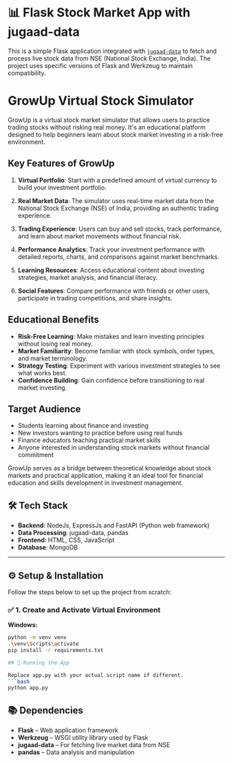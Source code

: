 # 📊 Flask Stock Market App with jugaad-data

This is a simple Flask application integrated with [`jugaad-data`](https://pypi.org/project/jugaad-data/) to fetch and process live stock data from NSE (National Stock Exchange, India). The project uses specific versions of Flask and Werkzeug to maintain compatibility.

# GrowUp Virtual Stock Simulator

GrowUp is a virtual stock market simulator that allows users to practice trading stocks without risking real money. It's an educational platform designed to help beginners learn about stock market investing in a risk-free environment.

## Key Features of GrowUp

1. **Virtual Portfolio**: Start with a predefined amount of virtual currency to build your investment portfolio.

2. **Real Market Data**: The simulator uses real-time market data from the National Stock Exchange (NSE) of India, providing an authentic trading experience.

3. **Trading Experience**: Users can buy and sell stocks, track performance, and learn about market movements without financial risk.

4. **Performance Analytics**: Track your investment performance with detailed reports, charts, and comparisons against market benchmarks.

5. **Learning Resources**: Access educational content about investing strategies, market analysis, and financial literacy.

6. **Social Features**: Compare performance with friends or other users, participate in trading competitions, and share insights.

## Educational Benefits

- **Risk-Free Learning**: Make mistakes and learn investing principles without losing real money.
- **Market Familiarity**: Become familiar with stock symbols, order types, and market terminology.
- **Strategy Testing**: Experiment with various investment strategies to see what works best.
- **Confidence Building**: Gain confidence before transitioning to real market investing.

## Target Audience

- Students learning about finance and investing
- New investors wanting to practice before using real funds
- Finance educators teaching practical market skills
- Anyone interested in understanding stock markets without financial commitment

GrowUp serves as a bridge between theoretical knowledge about stock markets and practical application, making it an ideal tool for financial education and skills development in investment management.

## 🛠️ Tech Stack

- **Backend**: NodeJs, ExpressJs and FastAPI (Python web framework)
- **Data Processing**: jugaad-data, pandas
- **Frontend**: HTML, CSS, JavaScript
- **Database**: MongoDB 
---

## ⚙️ Setup & Installation

Follow the steps below to set up the project from scratch:

### ✅ 1. Create and Activate Virtual Environment

**Windows:**
```bash
python -m venv venv
.\venv\Scripts\activate
pip install -r requirements.txt

## 🚀 Running the App

Replace app.py with your actual script name if different.
```bash
python app.py
```

## 📚 Dependencies

- **Flask** – Web application framework
- **Werkzeug** – WSGI utility library used by Flask
- **jugaad-data** – For fetching live market data from NSE
- **pandas** – Data analysis and manipulation
